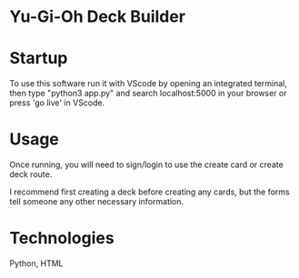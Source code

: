 # Yu-Gi-Oh Deck Builder

# Startup
To use this software run it with VScode by opening an integrated terminal, then type "python3 app.py" and search localhost:5000 in your browser or press 'go live' in VScode.

# Usage
Once running, you will need to sign/login to use the create card or create deck route.

I recommend first creating a deck before creating any cards, but the forms tell someone any other necessary information.

# Technologies
Python, HTML

